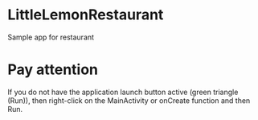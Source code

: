 # LittleLemonRestaurant
Sample app for restaurant  
# Pay attention  
If you do not have the application launch button active (green triangle (Run)), then right-click on the MainActivity or onCreate function and then Run.
